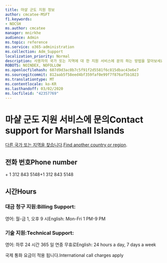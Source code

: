 ```yaml
---
title: 마샬 군도 지원 정보
author: cmcatee-MSFT
f1.keywords:
- NOCSH
ms.author: cmcatee
manager: mnirkhe
audience: Admin
ms.topic: reference
ms.service: o365-administration
ms.collection: Adm_Support
localization_priority: Normal
description: 사용자의 국가 또는 지역에 대 한 지원 서비스에 문의 하는 방법을 알아보세요.
ROBOTS: NOINDEX, NOFOLLOW
ms.openlocfilehash: 607d9d3ac0b7c5f91f2d5581f6c815dbac43e6e7
ms.sourcegitcommit: 812aab5f58eed4bf359faf0e99f7f876af5b1023
ms.translationtype: MT
ms.contentlocale: ko-KR
ms.lasthandoff: 03/02/2020
ms.locfileid: "42357769"
---
```

# <a name="contact-support-for-marshall-islands"></a><span data-ttu-id="5eb2d-103">마샬 군도 지원 서비스에 문의</span><span class="sxs-lookup"><span data-stu-id="5eb2d-103">Contact support for Marshall Islands</span></span>

<span data-ttu-id="5eb2d-104">[다른 국가 또는 지역을 찾습니다](../contact-support-for-business-products.md).</span><span class="sxs-lookup"><span data-stu-id="5eb2d-104">[Find another country or region](../contact-support-for-business-products.md).</span></span>

## <a name="phone-number"></a><span data-ttu-id="5eb2d-105">전화 번호</span><span class="sxs-lookup"><span data-stu-id="5eb2d-105">Phone number</span></span>
<span data-ttu-id="5eb2d-106">+ 1 312 843 5148</span><span class="sxs-lookup"><span data-stu-id="5eb2d-106">+1 312 843 5148</span></span>

## <a name="hours"></a><span data-ttu-id="5eb2d-107">시간</span><span class="sxs-lookup"><span data-stu-id="5eb2d-107">Hours</span></span>
### <a name="billing-support"></a><span data-ttu-id="5eb2d-108">대금 청구 지원:</span><span class="sxs-lookup"><span data-stu-id="5eb2d-108">Billing Support:</span></span>

<span data-ttu-id="5eb2d-109">영어: 월-금 1, 오후 9 시</span><span class="sxs-lookup"><span data-stu-id="5eb2d-109">English: Mon-Fri 1 PM-9 PM</span></span>

### <a name="technical-support"></a><span data-ttu-id="5eb2d-110">기술 지원:</span><span class="sxs-lookup"><span data-stu-id="5eb2d-110">Technical Support:</span></span>

<span data-ttu-id="5eb2d-111">영어: 하루 24 시간 365 일 연중 무휴로</span><span class="sxs-lookup"><span data-stu-id="5eb2d-111">English: 24 hours a day, 7 days a week</span></span>

<span data-ttu-id="5eb2d-112">국제 통화 요금이 적용 됩니다.</span><span class="sxs-lookup"><span data-stu-id="5eb2d-112">International call charges apply</span></span>
